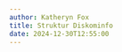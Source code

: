 ```yaml
---
author: Katheryn Fox
title: Struktur Diskominfo
date: 2024-12-30T12:55:00
---
```

<script>
const strukturDiskominfo = [
    {
        icon: '/icon/struktur-organisasi.png',
        title: 'Struktur Organisasi',
        type: 'modal',
        link: '/images/struktur-organisasi.png'
    },
    {
        icon: '/icon/tugas-dan-fungsi.png', 
        title: 'Tugas dan Fungsi',
        type: 'link',
        link: '/ms-struktur-diskominfo/tugas-dan-fungsi'
    },
    {
        icon: '/icon/visi-dan-misi.png',
        title: 'Visi dan Misi',
        type: 'link', 
        link: '/ms-struktur-diskominfo/visi-dan-misi'
    },
    {
        icon: '/icon/kedudukan-dan-alamat.png',
        title: 'Kedudukan dan Alamat',
        type: 'link',
        link: '/ms-struktur-diskominfo/kedudukan-dan-alamat'
    },
    {
        icon: '/icon/ruang-lingkup.png',
        title: 'Ruang Lingkup',
        type: 'modal',
        link: '/images/ruang-lingkup.png'
    },
    {
        icon: '/icon/unit-kerja.png',
        title: 'Unit Kerja',
        type: 'link',
        link: '/ms-struktur-diskominfo/unit-kerja'
    }
];

function renderSections() {
    const container = document.querySelector('.container-menu');
    strukturDiskominfo.forEach(section => {
        const div = document.createElement('div');
        div.className = 'flex flex-col items-center menu-container';
        
        const content = section.type === 'modal' 
            ? `<div onclick="openImgModal('${section.link}')" class="bg-customGreen dark:bg-green-600 rounded-xl p-2 menu-item transition-all duration-300 cursor-pointer" 
                style="z-index: 5; width: 100px; height: 100px; overflow: hidden; opacity: 0.8; display: flex; justify-content: center; align-items: center;">
                <img src="${section.icon}" alt="${section.title}" class="h-4/5 max-h-full w-auto object-contain">
               </div>`
            : `<a href="${section.link}" class="bg-customGreen dark:bg-green-600 rounded-xl p-2 menu-item transition-all duration-300 cursor-pointer" 
                style="z-index: 5; width: 100px; height: 100px; overflow: hidden; opacity: 0.8; display: flex; justify-content: center; align-items: center;">
                <img src="${section.icon}" alt="${section.title}" class="h-4/5 max-h-full w-auto object-contain">
               </a>`;
               
        div.innerHTML = `
            ${content}
            <p class="text-base text-black dark:text-white text-center w-full mt-2">${section.title}</p>
        `;
        
        container.appendChild(div);
    });
}

document.addEventListener('DOMContentLoaded', renderSections);
</script>

<style>
.menu-container:hover .menu-item {
    transform: scale(1.1);
    opacity: 1;
    box-shadow: 0 4px 8px rgba(0,0,0,0.2);
}

.menu-container:hover .menu-title {
    font-weight: bold;
    color: #2F855A;
}

@media (prefers-color-scheme: dark) {
    .menu-container:hover .menu-title {
        color: #48BB78;
    }
}
</style>

<div class="container container-menu px-4 gap-1 mx-0 grid grid-cols-2 md:grid-cols-3 bg-white dark:bg-gray-800">
</div>